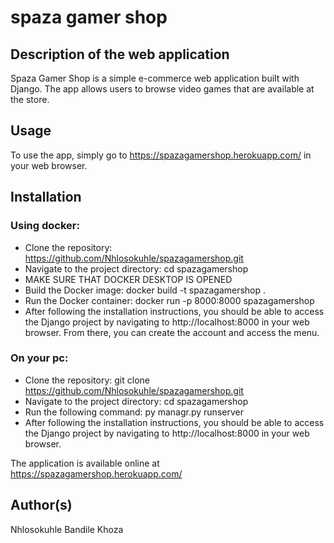 # spaza gamer shop

## Description of the web application
Spaza Gamer Shop is a simple e-commerce web application built with Django. The app allows users to browse video games that are available at the store.

## Usage
To use the app, simply go to https://spazagamershop.herokuapp.com/ in your web browser.

## Installation
### Using docker:
* Clone the repository: https://github.com/Nhlosokuhle/spazagamershop.git
* Navigate to the project directory: cd spazagamershop
* MAKE SURE THAT DOCKER DESKTOP IS OPENED
* Build the Docker image: docker build -t spazagamershop .
* Run the Docker container: docker run -p 8000:8000 spazagamershop
* After following the installation instructions, you should be able to access the Django project by navigating to http://localhost:8000 in your web browser. From there, you can create the account and access the menu.

### On your pc:
* Clone the repository: git clone https://github.com/Nhlosokuhle/spazagamershop.git
* Navigate to the project directory: cd spazagamershop
* Run the following command: py managr.py runserver
* After following the installation instructions, you should be able to access the Django project by navigating to http://localhost:8000 in your web browser.

The application is available online at https://spazagamershop.herokuapp.com/

## Author(s)
Nhlosokuhle Bandile Khoza
